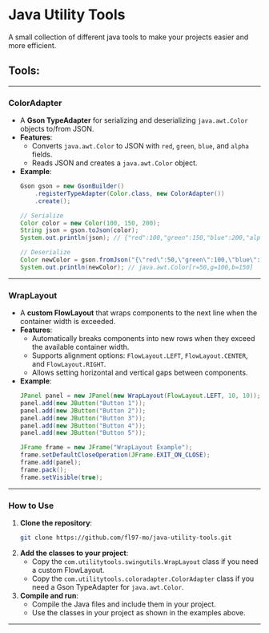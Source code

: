 # Java Utility Tools
A small collection of different java tools to make your projects easier and more efficient.

## Tools:
---
### ColorAdapter
- A **Gson TypeAdapter** for serializing and deserializing `java.awt.Color` objects to/from JSON.
- **Features**:
  - Converts `java.awt.Color` to JSON with `red`, `green`, `blue`, and `alpha` fields.
  - Reads JSON and creates a `java.awt.Color` object.
- **Example**:
  ```java
  Gson gson = new GsonBuilder()
      .registerTypeAdapter(Color.class, new ColorAdapter())
      .create();

  // Serialize
  Color color = new Color(100, 150, 200);
  String json = gson.toJson(color);
  System.out.println(json); // {"red":100,"green":150,"blue":200,"alpha":255}

  // Deserialize
  Color newColor = gson.fromJson("{\"red\":50,\"green\":100,\"blue\":150}", Color.class);
  System.out.println(newColor); // java.awt.Color[r=50,g=100,b=150]
---
### WrapLayout
- A **custom FlowLayout** that wraps components to the next line when the container width is exceeded.
- **Features**:
  - Automatically breaks components into new rows when they exceed the available container width.
  - Supports alignment options: `FlowLayout.LEFT`, `FlowLayout.CENTER`, and `FlowLayout.RIGHT`.
  - Allows setting horizontal and vertical gaps between components.
- **Example**:
  ```java
  JPanel panel = new JPanel(new WrapLayout(FlowLayout.LEFT, 10, 10));
  panel.add(new JButton("Button 1"));
  panel.add(new JButton("Button 2"));
  panel.add(new JButton("Button 3"));
  panel.add(new JButton("Button 4"));
  panel.add(new JButton("Button 5"));

  JFrame frame = new JFrame("WrapLayout Example");
  frame.setDefaultCloseOperation(JFrame.EXIT_ON_CLOSE);
  frame.add(panel);
  frame.pack();
  frame.setVisible(true);
  ```
---
### How to Use
1. **Clone the repository**:
   ```bash
   git clone https://github.com/fl97-mo/java-utility-tools.git
   ```
2. **Add the classes to your project**:
   - Copy the `com.utilitytools.swingutils.WrapLayout` class if you need a custom FlowLayout.
   - Copy the `com.utilitytools.coloradapter.ColorAdapter` class if you need a Gson TypeAdapter for `java.awt.Color`.
3. **Compile and run**:
   - Compile the Java files and include them in your project.
   - Use the classes in your project as shown in the examples above.
---
